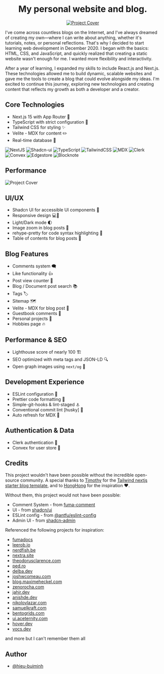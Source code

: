<div align="center">
  <h1>My personal website and blog.</h1>

  <a target="_blank" href="[https://honghong.me](https://hieu-buiminh.vercel.app/)">
    <img alt="Project Cover" src="https://hieu-buiminh.vercel.app/assets/images/content/post/project-blog/personal-website/cover.png">
  </a>
</div>

I've come across countless blogs on the Internet, and I've always dreamed of creating my own—where I can write about anything, whether it's tutorials, notes, or personal reflections. That's why I decided to start learning web development in December 2020. I began with the basics: HTML, CSS, and JavaScript, and quickly realized that creating a static website wasn't enough for me. I wanted more flexibility and interactivity.

After a year of learning, I expanded my skills to include React.js and Next.js. These technologies allowed me to build dynamic, scalable websites and gave me the tools to create a blog that could evolve alongside my ideas. I'm excited to continue this journey, exploring new technologies and creating content that reflects my growth as both a developer and a creator.

## Core Technologies

-   Next.js 15 with App Router 🚦
-   TypeScript with strict configuration 🚧
-   Tailwind CSS for styling ✨
-   Velite - MDX for content ✏️
-   Real-time database 🔗

![NextJS](https://img.shields.io/badge/Next-black?style=for-the-badge&logo=next.js&logoColor=white)
![Shadcn-ui](https://img.shields.io/badge/shadcn/ui-000000.svg?style=for-the-badge&logo=shadcn/ui&logoColor=white)
![TypeScript](https://img.shields.io/badge/TypeScript-3178C6.svg?style=for-the-badge&logo=TypeScript&logoColor=white)
![TailwindCSS](https://img.shields.io/badge/Tailwind_CSS-38B2AC.svg?style=for-the-badge&logo=Tailwind-CSS&logoColor=white)
![MDX](https://img.shields.io/badge/Velite-black.svg?style=for-the-badge&logo=MDX&logoColor=d7a928&labelColor=000000)
![Clerk](https://img.shields.io/badge/Clerk-6C47FF.svg?style=for-the-badge&logo=Clerk&logoColor=white)
![Convex](https://img.shields.io/badge/Convex-ee342f.svg?style=for-the-badge&logo=Convex&logoColor=white)
![Edgestore](https://img.shields.io/badge/Edgestore-a57fff.svg?style=for-the-badge&logo=Edgestore&logoColor=white)
![Blocknote](https://img.shields.io/badge/Blocknote-ff8c00.svg?style=for-the-badge&logo=Blocknote&logoColor=white)

## Performance

<img alt="Project Cover" src="https://hieu-buiminh.vercel.app/assets/images/content/post/project-blog/personal-website/hieu-buiminh.vercel.app-light-house.png">

## UI/UX

-   Shadcn UI for accessible UI components 💋
-   Responsive design 💻📲
-   Light/Dark mode 🌓
-   Image zoom in blog posts 📸
-   rehype-pretty for code syntax highlighting 🔦
-   Table of contents for blog posts 🧱

## Blog Features

-   Comments system 🗨️
-   Like functionality 👍
-   Post view counter 🔢
-   Blog / Document post search 📚
-   Tags 🏷️
-   Sitemap 🗺️
-   Velite - MDX for blog post 📄
-   Guestbook comments 💬
-   Personal projects 🦾
-   Hobbies page 🔥

## Performance & SEO

-   Lighthouse score of nearly 100 🏗️
-   SEO optimized with meta tags and JSON-LD 🔍
-   Open graph images using `next/og` 📸

## Development Experience

-   ESLint configuration 🔨
-   Prettier code formatting 💄
-   Simple-git-hooks & lint-staged ⚓
-   Conventional commit lint [husky] 🐶
-   Auto refresh for MDX 📄

## Authentication & Data

-   Clerk authentication 🥸
-   Convex for user store 💾

## Credits

This project wouldn't have been possible without the incredible open-source community. A special thanks to [Timothy](https://www.timlrx.com/) for the [Tailwind nextjs starter blog template](https://github.com/timlrx/tailwind-nextjs-starter-blog), and to [HongHong](https://honghong.me/) for the inspiration ❤️.

Without them, this project would not have been possible:

-   Comment System - from [fuma-comment](https://github.com/fuma-nama/fuma-comment)
-   UI - from [shadcn/ui](https://github.com/shadcn-ui/ui)
-   ESLint config - from [@antfu/eslint-config](https://github.com/antfu/eslint-config)
-   Admin UI - from [shadcn-admin](https://github.com/satnaing/shadcn-admin)

Referenced the following projects for inspiration:

-   [fumadocs](https://fumadocs.vercel.app/)
-   [leerob.io](https://leerob.io/)
-   [nerdfish.be](https://www.nerdfish.be/)
-   [nextra.site](https://nextra.site/)
-   [theodorusclarence.com](https://theodorusclarence.com/)
-   [ped.ro](https://ped.ro/)
-   [delba.dev](https://delba.dev/)
-   [joshwcomeau.com](https://www.joshwcomeau.com/)
-   [blog.maximeheckel.com](https://blog.maximeheckel.com/)
-   [zenorocha.com](https://zenorocha.com/)
-   [jahir.dev](https://jahir.dev/)
-   [anishde.dev](https://anishde.dev/)
-   [nikolovlazar.com](https://nikolovlazar.com/)
-   [samuelkraft.com](https://samuelkraft.com/)
-   [bentogrids.com](https://bentogrids.com/)
-   [ui.aceternity.com](https://ui.aceternity.com/)
-   [hover.dev](https://www.hover.dev/)
-   [vocs.dev](https://vocs.dev/)

and more but I can't remember them all

## Author

-   [@hieu-buiminh](https://github.com/Hieu-BuiMinh)
